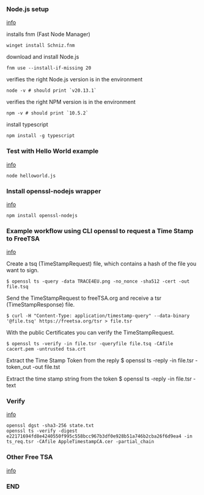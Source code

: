 
### Node.js setup

[info](https://nodejs.org/en/download/package-manager)

installs fnm (Fast Node Manager)

    winget install Schniz.fnm

download and install Node.js

    fnm use --install-if-missing 20

verifies the right Node.js version is in the environment

    node -v # should print `v20.13.1`

verifies the right NPM version is in the environment

    npm -v # should print `10.5.2`

install typescript

    npm install -g typescript

### Test with Hello World example

[info](https://nodejs.org/en/learn/getting-started/introduction-to-nodejs)

    node helloworld.js

### Install openssl-nodejs wrapper

[info](https://www.npmjs.com/package/openssl-nodejs)

    npm install openssl-nodejs

### Example workflow using CLI openssl to request a Time Stamp to FreeTSA

[info](https://freetsa.org/)

Create a tsq (TimeStampRequest) file, which contains a hash of the file you want to sign.

    $ openssl ts -query -data TRACE4EU.png -no_nonce -sha512 -cert -out file.tsq

Send the TimeStampRequest to freeTSA.org and receive a tsr (TimeStampResponse) file.

    $ curl -H "Content-Type: application/timestamp-query" --data-binary '@file.tsq' https://freetsa.org/tsr > file.tsr

With the public Certificates you can verify the TimeStampRequest.

    $ openssl ts -verify -in file.tsr -queryfile file.tsq -CAfile cacert.pem -untrusted tsa.crt

Extract the Time Stamp Token from the reply
    $ openssl ts -reply -in file.tsr -token_out -out file.tst

Extract the time stamp string from the token
    $ openssl ts -reply -in file.tsr -text

### Verify

[info](https://weisser-zwerg.dev/posts/trusted_timestamping/)

    openssl dgst -sha3-256 state.txt
    openssl ts -verify -digest e22171694fd8e4240550f995c558bcc967b3df0e928b51a746b2cba26f6d9ea4 -in ts_req.tsr -CAfile AppleTimestampCA.cer -partial_chain

### Other Free TSA

[info](https://gist.github.com/Manouchehri/fd754e402d98430243455713efada710)



### END
